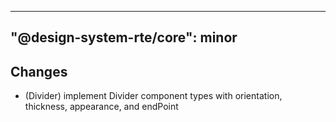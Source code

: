 ---
  "@design-system-rte/core": minor
  ---
  
  ## Changes

- (Divider) implement Divider component types with orientation, thickness, appearance, and endPoint
